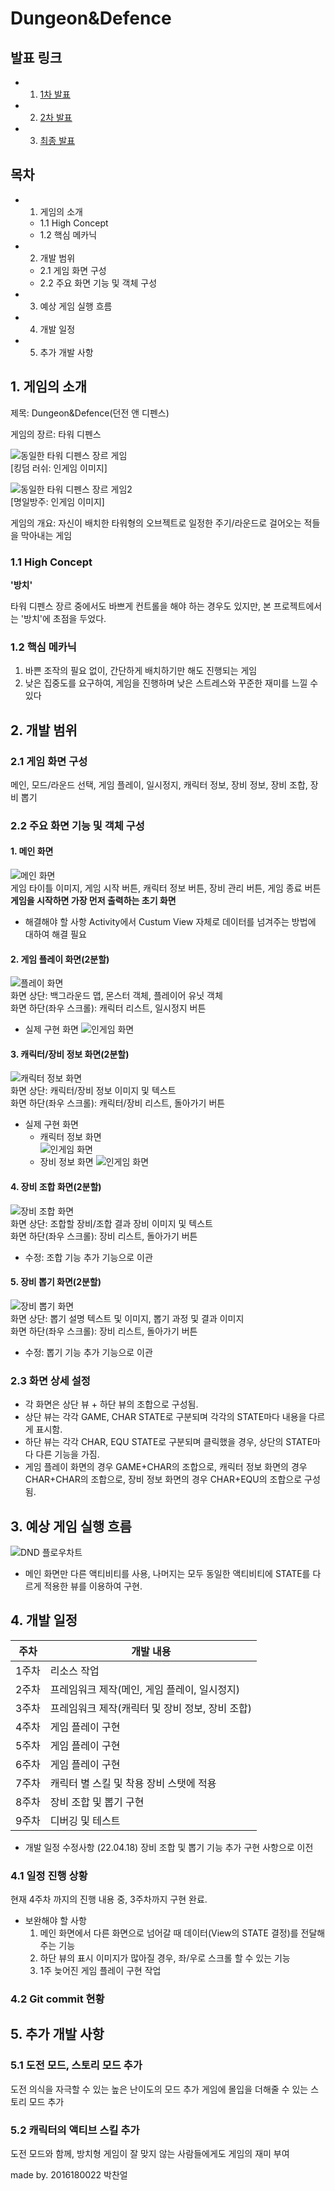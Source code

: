 # Dungeon&Defence

## 발표 링크
- 1. [1차 발표]()
- 2. [2차 발표]()
- 3. [최종 발표]()

## 목차
- 1. 게임의 소개 
	- 1.1 High Concept
	- 1.2 핵심 메카닉
- 2. 개발 범위
	- 2.1 게임 화면 구성
	- 2.2 주요 화면 기능 및 객체 구성
- 3. 예상 게임 실행 흐름
- 4. 개발 일정
- 5. 추가 개발 사항
  
  
  
## 1. 게임의 소개
제목: Dungeon&Defence(던전 앤 디펜스) 
  
게임의 장르: 타워 디펜스 

![동일한 타워 디펜스 장르 게임](https://github.com/2016180022/SGP/blob/master/tdgame1.jpg?raw=true)  
[킹덤 러쉬: 인게임 이미지]

![동일한 타워 디펜스 장르 게임2](https://github.com/2016180022/SGP/blob/master/tdgame2.jpg?raw=true)  
[명일방주: 인게임 이미지]

게임의 개요: 자신이 배치한 타워형의 오브젝트로 일정한 주기/라운드로 걸어오는 적들을 막아내는 게임  

  
### 1.1 High Concept  
**'방치'**

타워 디펜스 장르 중에서도 바쁘게 컨트롤을 해야 하는 경우도 있지만, 본 프로젝트에서는 '방치'에 초점을 두었다.
  
### 1.2 핵심 메카닉  
1. 바쁜 조작의 필요 없이, 간단하게 배치하기만 해도 진행되는 게임
2. 낮은 집중도를 요구하여, 게임을 진행하며 낮은 스트레스와 꾸준한 재미를 느낄 수 있다  
  
  
  
  
## 2. 개발 범위

### 2.1 게임 화면 구성
메인, 모드/라운드 선택, 게임 플레이, 일시정지, 캐릭터 정보, 장비 정보, 장비 조합, 장비 뽑기

### 2.2 주요 화면 기능 및 객체 구성

#### 1. 메인 화면
![메인 화면](https://github.com/2016180022/SGP/blob/master/dMain.png?raw=true)  
게임 타이틀 이미지, 게임 시작 버튼, 캐릭터 정보 버튼, 장비 관리 버튼, 게임 종료 버튼
**게임을 시작하면 가장 먼저 출력하는 초기 화면**
* 해결해야 할 사항
	Activity에서 Custum View 자체로 데이터를 넘겨주는 방법에 대하여 해결 필요

#### 2. 게임 플레이 화면(2분할)
![플레이 화면](https://github.com/2016180022/SGP/blob/master/dPlay.png?raw=true)  
화면 상단: 백그라운드 맵, 몬스터 객체, 플레이어 유닛 객체  
화면 하단(좌우 스크롤): 캐릭터 리스트, 일시정지 버튼  
* 실제 구현 화면
	![인게임 화면](https://raw.githubusercontent.com/2016180022/SGP/8ab98c1bebf19150f330a754c533ec6db49941e3/img/GAMESTATE.PNG)

#### 3. 캐릭터/장비 정보 화면(2분할)
![캐릭터 정보 화면](https://github.com/2016180022/SGP/blob/master/dCharInfo.png?raw=true)  
화면 상단: 캐릭터/장비 정보 이미지 및 텍스트  
화면 하단(좌우 스크롤): 캐릭터/장비 리스트, 돌아가기 버튼
* 실제 구현 화면
	* 캐릭터 정보 화면  
		![인게임 화면](https://raw.githubusercontent.com/2016180022/SGP/8ab98c1bebf19150f330a754c533ec6db49941e3/img/CHARSTATE.PNG)
	* 장비 정보 화면
		![인게임 화면](https://raw.githubusercontent.com/2016180022/SGP/8ab98c1bebf19150f330a754c533ec6db49941e3/img/EQUSTATE.PNG)

#### 4. 장비 조합 화면(2분할)
![장비 조합 화면](https://github.com/2016180022/SGP/blob/master/dEquipSynth.png?raw=true)  
화면 상단: 조합할 장비/조합 결과 장비 이미지 및 텍스트  
화면 하단(좌우 스크롤): 장비 리스트, 돌아가기 버튼
* 수정: 조합 기능 추가 기능으로 이관

#### 5. 장비 뽑기 화면(2분할)
![장비 뽑기 화면](https://github.com/2016180022/SGP/blob/master/dEquipGacha.png?raw=true)  
화면 상단: 뽑기 설명 텍스트 및 이미지, 뽑기 과정 및 결과 이미지  
화면 하단(좌우 스크롤): 장비 리스트, 돌아가기 버튼
* 수정: 뽑기 기능 추가 기능으로 이관

### 2.3 화면 상세 설정
* 각 화면은 상단 뷰 + 하단 뷰의 조합으로 구성됨.
* 상단 뷰는 각각 GAME, CHAR STATE로 구분되며 각각의 STATE마다 내용을 다르게 표시함.
* 하단 뷰는 각각 CHAR, EQU STATE로 구분되며 클릭했을 경우, 상단의 STATE마다 다른 기능을 가짐.
* 게임 플레이 화면의 경우 GAME+CHAR의 조합으로, 캐릭터 정보 화면의 경우 CHAR+CHAR의 조합으로, 장비 정보 화면의 경우 CHAR+EQU의 조합으로 구성됨.

## 3. 예상 게임 실행 흐름
![DND 플로우차트](https://github.com/2016180022/SGP/blob/master/dndFlowchart.png?raw=true)  
- 메인 화면만 다른 액티비티를 사용, 나머지는 모두 동일한 액티비티에 STATE를 다르게 적용한 뷰를 이용하여 구현.
  
  

## 4. 개발 일정  
|주차|개발 내용|
|---|-----|
|1주차|리소스 작업|
|2주차|프레임워크 제작(메인, 게임 플레이, 일시정지)|
|3주차|프레임워크 제작(캐릭터 및 장비 정보, 장비 조합)|
|4주차|게임 플레이 구현|
|5주차|게임 플레이 구현|
|6주차|게임 플레이 구현|
|7주차|캐릭터 별 스킬 및 착용 장비 스탯에 적용|
|8주차|장비 조합 및 뽑기 구현|
|9주차|디버깅 및 테스트|

* 개발 일정 수정사항
	(22.04.18) 장비 조합 및 뽑기 기능 추가 구현 사항으로 이전  
	
### 4.1 일정 진행 상황
현재 4주차 까지의 진행 내용 중, 3주차까지 구현 완료.  
* 보완해야 할 사항
	1. 메인 화면에서 다른 화면으로 넘어갈 때 데이터(View의 STATE 결정)를 전달해주는 기능
	2. 하단 뷰의 표시 이미지가 많아질 경우, 좌/우로 스크롤 할 수 있는 기능
	3. 1주 늦어진 게임 플레이 구현 작업

### 4.2 Git commit 현황

## 5. 추가 개발 사항

### 5.1 도전 모드, 스토리 모드 추가
도전 의식을 자극할 수 있는 높은 난이도의 모드 추가
게임에 몰입을 더해줄 수 있는 스토리 모드 추가

### 5.2 캐릭터의 액티브 스킬 추가
도전 모드와 함께, 방치형 게임이 잘 맞지 않는 사람들에게도 게임의 재미 부여

made by. 2016180022 박찬얼
